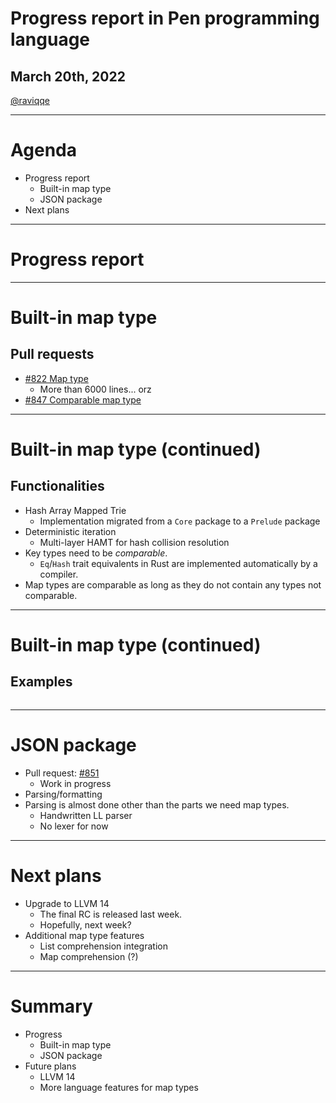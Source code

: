 # Progress report in Pen programming language

## March 20th, 2022

[@raviqqe](https://github.com/raviqqe)

---

# Agenda

- Progress report
  - Built-in map type
  - JSON package
- Next plans

---

# Progress report

---

# Built-in map type

## Pull requests

- [#822 Map type](https://github.com/pen-lang/pen/pull/822)
  - More than 6000 lines... orz
- [#847 Comparable map type](https://github.com/pen-lang/pen/pull/847)

---

# Built-in map type (continued)

## Functionalities

- Hash Array Mapped Trie
  - Implementation migrated from a `Core` package to a `Prelude` package
- Deterministic iteration
  - Multi-layer HAMT for hash collision resolution
- Key types need to be _comparable_.
  - `Eq`/`Hash` trait equivalents in Rust are implemented automatically by a compiler.
- Map types are comparable as long as they do not contain any types not comparable.

---

# Built-in map type (continued)

## Examples

```pen

```

---

# JSON package

- Pull request: [#851](https://github.com/pen-lang/pen/pull/851)
  - Work in progress
- Parsing/formatting
- Parsing is almost done other than the parts we need map types.
  - Handwritten LL parser
  - No lexer for now

---

# Next plans

- Upgrade to LLVM 14
  - The final RC is released last week.
  - Hopefully, next week?
- Additional map type features
  - List comprehension integration
  - Map comprehension (?)

---

# Summary

- Progress
  - Built-in map type
  - JSON package
- Future plans
  - LLVM 14
  - More language features for map types
